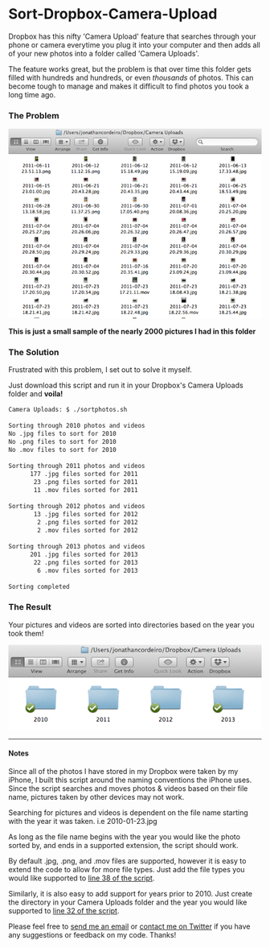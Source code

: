 Sort-Dropbox-Camera-Upload
==========================

Dropbox has this nifty 'Camera Upload' feature that searches through your phone or camera everytime you plug it into your computer and then adds all of your new photos into a folder called 'Camera Uploads'.

The feature works great, but the problem is that over time this folder gets filled with hundreds and hundreds, or even *thousands* of photos. This can become tough to manage and makes it difficult to find photos you took a long time ago.

### The Problem ###

![Before Being Sorted](./CameraUploadBefore.png)

**This is just a small sample of the nearly 2000 pictures I had in this folder**


### The Solution ###

Frustrated with this problem, I set out to solve it myself.

Just download this script and run it in your Dropbox's Camera Uploads folder and **voila!**

```shell
Camera Uploads: $ ./sortphotos.sh

Sorting through 2010 photos and videos
No .jpg files to sort for 2010
No .png files to sort for 2010
No .mov files to sort for 2010

Sorting through 2011 photos and videos
      177 .jpg files sorted for 2011
       23 .png files sorted for 2011
       11 .mov files sorted for 2011

Sorting through 2012 photos and videos
       13 .jpg files sorted for 2012
        2 .png files sorted for 2012
        2 .mov files sorted for 2012

Sorting through 2013 photos and videos
      201 .jpg files sorted for 2013
       22 .png files sorted for 2013
        6 .mov files sorted for 2013
        
Sorting completed

```

### The Result ###

Your pictures and videos are sorted into directories based on the year you took them!

![After Being Sorted](./CameraUploadAfter.png)

---

#### Notes ####

Since all of the photos I have stored in my Dropbox were taken by my iPhone, I built this script around the naming conventions the iPhone uses. Since the script searches and moves photos & videos based on their file name, pictures taken by other devices may not work.

Searching for pictures and videos is dependent on the file name starting with the year it was taken.
i.e 2010-01-23.jpg

As long as the file name begins with the year you would like the photo sorted by, and ends in a supported extension, the script should work.

By default .jpg, .png, and .mov files are supported, however it is easy to extend the code to allow for more file types.
Just add the file types you would like supported to [line 38 of the script](https://github.com/jcordeiro/Sort-Dropbox-Camera-Upload/blob/master/sortphotos.sh#L38).

Similarly, it is also easy to add support for years prior to 2010. Just create the directory in your Camera Uploads folder and the year you would like supported to [line 32 of the script](https://github.com/jcordeiro/Sort-Dropbox-Camera-Upload/blob/master/sortphotos.sh#L32).

Please feel free to [send me an email](mailto:github@joncordeiro.com) or [contact me on Twitter](https://twitter.com/joncordeiro) if you have any suggestions or feedback on my code. Thanks!


